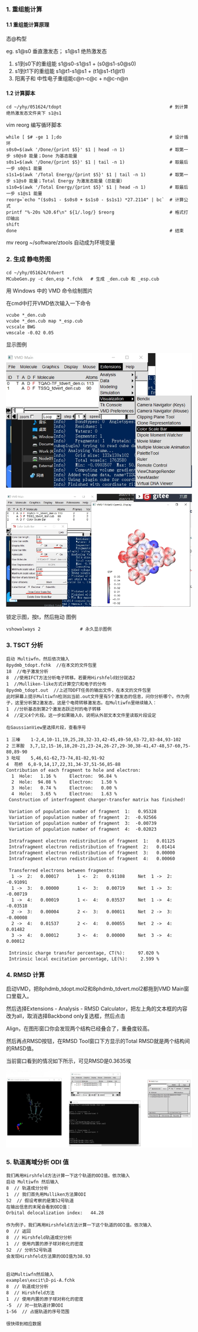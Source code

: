 ### 1. 重组能计算

#### 1.1 重组能计算原理

态@构型

eg. s1@s0 垂直激发态； s1@s1 绝热激发态

1. s1到s0下的重组能 s1@s0-s1@s1 + (s0@s1-s0@s0)
2. s1到t1下的重组能 s1@t1-s1@s1  + (t1@s1-t1@t1) 
3. 阳离子和 中性电子重组能c@n-c@c + n@c-n@n

#### 1.2 计算脚本


```
cd ~/yhy/051624/tdopt                                         # 到计算绝热激发态文件夹下 s1@s1
``` 
vim reorg  编写循环脚本
```                                     
while [ $# -ge 1 ];do                                         # 设计循环
s0s0=$(awk '/Done/{print $5}' $1 | head -n 1)                 # 取第一步 s0@s0 能量；Done 为基态能量                       
s0s1=$(awk '/Done/{print $5}' $1 | tail -n 1)                 # 取最后一步 s0@s1 能量
s1s1=$(awk '/Total Energy/{print $5}' $1 | tail -n 1)         # 取第一步 s1@s0 能量；Total Energy 为激发态能量（总能量）
s1s0=$(awk '/Total Energy/{print $5}' $1 | head -n 1)         # 取最后一步 s1@s1 能量
reorg=`echo "($s0s1 - $s0s0 + $s1s0 - $s1s1) *27.2114" | bc`  # 计算公式
printf "%-20s %20.6f\n" ${1/.log/} $reorg                     # 格式打印输出
shift
done                                                          # 结束
```
mv reorg ~/software/ztools  自动成为环境变量

### 2. 生成 静电势图


```
cd ~/yhy/051624/tdvert
MCubeGen.py -c den,esp *.fchk   # 生成 _den.cub 和 _esp.cub
```
用 Windows 中的 VMD 命令绘制图片

在cmd中打开VMD依次输入一下命令

```
vcube *_den.cub
vcube *_den.cub map *_esp.cub
vcscale BWG
vmscale -0.02 0.05
```
显示图例

![输入图片说明](img/%E5%BE%AE%E4%BF%A1%E6%88%AA20240521151137.png)

![输入图片说明](img/%E5%BE%AE%E4%BF%A120240521151544.png)

锁定示图，按t，然后拖动 图例
```
vshowalways 2               # 永久显示图例
```
### 3. TSCT 分析


```
启动 Multiwfn，然后依次输入
8pydmb_tdopt.fchk  //在本文的文件包里
18  //电子激发分析
8  //使用IFCT方法分析电子转移。若要用Hirshfeld划分就选2
1  //Mulliken-like方式计算空穴和电子的分布
8pydmb_tdopt.out  //上述TDDFT任务的输出文件，在本文的文件包里
此时屏幕上提示Multiwfn检测出当前.out文件里有5个激发态的信息，问你分析哪个。作为例子，这里分析第2激发态，这是个电荷转移激发态。在Multiwfn里继续输入：
1  //分析基态到第2个激发态跃迁时的电子转移
4  //定义4个片段。这一步如果输入0，说明从外部文本文件里读取片段设定

在GaussianView里选择片段，查看序号

1 三嗪    1-2,4,10-11,19,25,28,32-33,42-45,49-50,63-72,83-84,93-102
2 三苯胺  3,7,12,15-16,18,20-21,23-24,26-27,29-30,38-41,47-48,57-60,75-80,89-90
3 吡啶    5,46,61-62,73-74,81-82,91-92
4  芴桥  6,8-9,14,17,22,31,34-37,51-56,85-88
Contribution of each fragment to hole and electron:
  1  Hole:   1.16 %     Electron:  96.84 %
  2  Hole:  94.08 %     Electron:   1.50 %
  3  Hole:   0.74 %     Electron:   0.00 %
  4  Hole:   3.65 %     Electron:   1.63 %
 Construction of interfragment charger-transfer matrix has finished!

 Variation of population number of fragment  1:   0.95328
 Variation of population number of fragment  2:  -0.92566
 Variation of population number of fragment  3:  -0.00739
 Variation of population number of fragment  4:  -0.02023

 Intrafragment electron redistribution of fragment  1:   0.01125
 Intrafragment electron redistribution of fragment  2:   0.01414
 Intrafragment electron redistribution of fragment  3:   0.00000
 Intrafragment electron redistribution of fragment  4:   0.00060

 Transferred electrons between fragments:
  1 ->  2:   0.00017       1 <-  2:   0.91108     Net  1 ->  2:  -0.91091
  1 ->  3:   0.00000       1 <-  3:   0.00719     Net  1 ->  3:  -0.00719
  1 ->  4:   0.00019       1 <-  4:   0.03537     Net  1 ->  4:  -0.03518
  2 ->  3:   0.00004       2 <-  3:   0.00011     Net  2 ->  3:  -0.00008
  2 ->  4:   0.01537       2 <-  4:   0.00055     Net  2 ->  4:   0.01482
  3 ->  4:   0.00012       3 <-  4:   0.00000     Net  3 ->  4:   0.00012

 Intrinsic charge transfer percentage, CT(%):     97.020 %
 Intrinsic local excitation percentage, LE(%):     2.599 %

```

### 4. RMSD 计算

启动VMD，把8phdmb_tdopt.mol2和8phdmb_tdvert.mol2都拖到VMD Main窗口里载入。

然后选择Extensions - Analysis - RMSD Calculator，把左上角的文本框的内容改为all，取消选择Backbond only复选框，然后点击

Align，在图形窗口你会发现两个结构已经叠合了，重叠度较高。

然后再点RMSD按钮，在RMSD Tool窗口下方显示的Total RMSD就是两个结构间的RMSD值。

当前窗口看到的情况如下所示，可见RMSD是0.3635埃

![输入图片说明](img/RMSD.png)


### 5. 轨道离域分析 ODI 值

```
我们再用Hirshfeld方法计算一下这个轨道的ODI值。依次输入
启动 Multiwfn 然后输入
8  // 轨道成分分析
1  // 我们首先用Mulliken方法算ODI
52  // 假设考察的是第52号轨道
在输出信息的末尾会看到ODI值：
Orbital delocalization index:   44.28

作为例子，我们再用Hirshfeld方法计算一下这个轨道的ODI值。依次输入
0  // 返回
8  // Hirshfeld轨道成分分析
1  // 使用内置的原子球对称化的密度
52  // 分析52号轨道
会发现Hirshfeld方法算的ODI值为38.93


启动Multiwfn然后输入
examples\excit\D-pi-A.fchk
8  // 轨道成分分析
8  // Hirshfeld方法
1  // 使用内置的原子球对称化的密度
-5  // 对一批轨道计算ODI
1-56  // 占据轨道的序号范围

很快得到相应数据
```


























